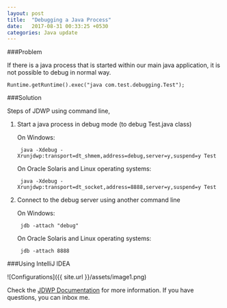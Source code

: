 ```yaml
---
layout: post
title:  "Debugging a Java Process"
date:   2017-08-31 00:33:25 +0530
categories: Java update
---
```

###Problem

If there is a java process that is started within our main java application, it is not possible to
debug in normal way.


	Runtime.getRuntime().exec("java com.test.debugging.Test");


###Solution

Steps of JDWP using command line,

1. Start a java process in debug mode (to debug Test.java class)

	On Windows:
	
		java -Xdebug -Xrunjdwp:transport=dt_shmem,address=debug,server=y,suspend=y Test
	
	On Oracle Solaris and Linux operating systems:
	
		java -Xdebug -Xrunjdwp:transport=dt_socket,address=8888,server=y,suspend=y Test


2. Connect to the debug server using another command line

	On Windows:
	
	    jdb -attach "debug"
	
	On Oracle Solaris and Linux operating systems:
	
		jdb -attach 8888

###Using IntelliJ IDEA

![Configurations]({{ site.url }}/assets/image1.png)

Check the [JDWP Documentation][jdwp-docs] for more information. If you have questions, you can inbox me.

[jdwp-docs]: https://docs.oracle.com/javase/8/docs/technotes/guides/troubleshoot/introclientissues005.html
